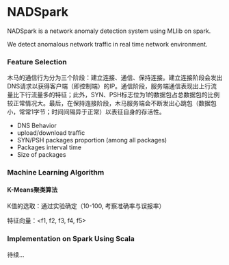 # NADSpark

NADSpark is a network anomaly  detection system using MLlib on spark.

We detect anomalous network traffic in real time network environment.

### Feature Selection

木马的通信行为分为三个阶段：建立连接、通信、保持连接。建立连接阶段会发出DNS请求以获得客户端（即控制端）的IP。通信阶段，服务端通信表现出上行流量比下行流量多的特征；此外，SYN、PSH标志位为1的数据包占总数据包的比例较正常情况大。最后，在保持连接阶段，木马服务端会不断发出心跳包（数据包小，常常1字节；时间间隔异于正常）以表征自身的存活性。

- DNS Behavior
- upload/download traffic
- SYN/PSH packages proportion (among all packages)
- Packages interval time
- Size of packages

### Machine Learning Algorithm

#### K-Means聚类算法

K值的选取：通过实验确定（10-100, 考察准确率与误报率）

特征向量：<f1, f2, f3, f4, f5>

### Implementation on Spark Using Scala

待续...